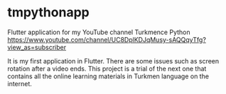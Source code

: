 # tmpythonapp

Flutter application for my YouTube channel Turkmence Python https://www.youtube.com/channel/UC8DplKDJqMusy-sAQQqyTfg?view_as=subscriber

It is my first application in Flutter. There are some issues such as screen rotation after a video ends. This project is a trial of the next one that contains all the online learning materials in Turkmen language on the internet.
